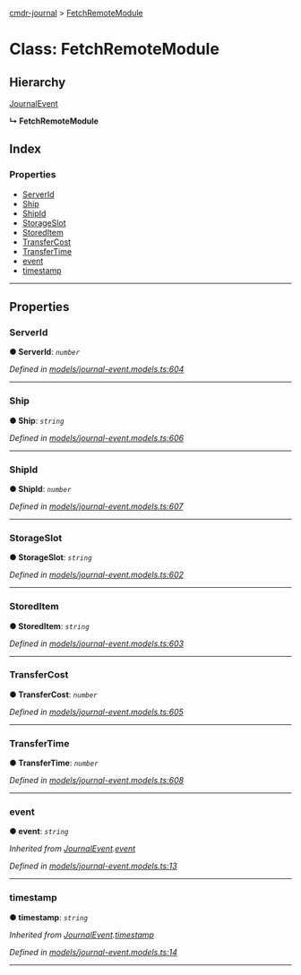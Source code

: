 [cmdr-journal](../README.md) > [FetchRemoteModule](../classes/fetchremotemodule.md)



# Class: FetchRemoteModule

## Hierarchy


 [JournalEvent](journalevent.md)

**↳ FetchRemoteModule**







## Index

### Properties

* [ServerId](fetchremotemodule.md#serverid)
* [Ship](fetchremotemodule.md#ship)
* [ShipId](fetchremotemodule.md#shipid)
* [StorageSlot](fetchremotemodule.md#storageslot)
* [StoredItem](fetchremotemodule.md#storeditem)
* [TransferCost](fetchremotemodule.md#transfercost)
* [TransferTime](fetchremotemodule.md#transfertime)
* [event](fetchremotemodule.md#event)
* [timestamp](fetchremotemodule.md#timestamp)



---
## Properties
<a id="serverid"></a>

###  ServerId

**●  ServerId**:  *`number`* 

*Defined in [models/journal-event.models.ts:604](https://github.com/chrisbruford/cmdr-journal/blob/1e4d048/src/models/journal-event.models.ts#L604)*





___

<a id="ship"></a>

###  Ship

**●  Ship**:  *`string`* 

*Defined in [models/journal-event.models.ts:606](https://github.com/chrisbruford/cmdr-journal/blob/1e4d048/src/models/journal-event.models.ts#L606)*





___

<a id="shipid"></a>

###  ShipId

**●  ShipId**:  *`number`* 

*Defined in [models/journal-event.models.ts:607](https://github.com/chrisbruford/cmdr-journal/blob/1e4d048/src/models/journal-event.models.ts#L607)*





___

<a id="storageslot"></a>

###  StorageSlot

**●  StorageSlot**:  *`string`* 

*Defined in [models/journal-event.models.ts:602](https://github.com/chrisbruford/cmdr-journal/blob/1e4d048/src/models/journal-event.models.ts#L602)*





___

<a id="storeditem"></a>

###  StoredItem

**●  StoredItem**:  *`string`* 

*Defined in [models/journal-event.models.ts:603](https://github.com/chrisbruford/cmdr-journal/blob/1e4d048/src/models/journal-event.models.ts#L603)*





___

<a id="transfercost"></a>

###  TransferCost

**●  TransferCost**:  *`number`* 

*Defined in [models/journal-event.models.ts:605](https://github.com/chrisbruford/cmdr-journal/blob/1e4d048/src/models/journal-event.models.ts#L605)*





___

<a id="transfertime"></a>

###  TransferTime

**●  TransferTime**:  *`number`* 

*Defined in [models/journal-event.models.ts:608](https://github.com/chrisbruford/cmdr-journal/blob/1e4d048/src/models/journal-event.models.ts#L608)*





___

<a id="event"></a>

###  event

**●  event**:  *`string`* 

*Inherited from [JournalEvent](journalevent.md).[event](journalevent.md#event)*

*Defined in [models/journal-event.models.ts:13](https://github.com/chrisbruford/cmdr-journal/blob/1e4d048/src/models/journal-event.models.ts#L13)*





___

<a id="timestamp"></a>

###  timestamp

**●  timestamp**:  *`string`* 

*Inherited from [JournalEvent](journalevent.md).[timestamp](journalevent.md#timestamp)*

*Defined in [models/journal-event.models.ts:14](https://github.com/chrisbruford/cmdr-journal/blob/1e4d048/src/models/journal-event.models.ts#L14)*





___


